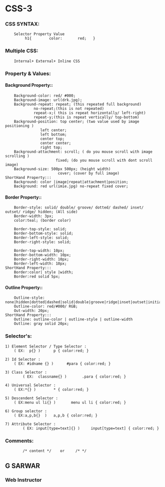 # CSS-3


### CSS SYNTAX: 
		Selector Property Value
		     h1{        color:       red;   }

### Multiple CSS:
		Internal+ External+ Inline CSS

### Property & Values:
#### Background Property::
		Background-color: red/ #000;
		Background-image: url(drk.jpg);
		Background-repeat: repeat; (this repeated full background)
				 no-repeat;(this is not repeated)
				 repeat-x;( this is repeat horizontally/ left-right)
				 repeat-y;(this is repeat vertically/ top-bottom)	
		Background-position: top center; (two value used by image positioning )
				    left center; 
				    left bottom; 
				    center top; 
				    center center; 
				    right top; 
		Background-attachment: scroll; ( do you mouse scroll with image scrolling )
				           fixed; (do you mouse scroll with dont scroll image)
		Background-size: 500px 500px; (height width)
			                cover; (cover by full image)
	ShortHand Property:::
		Background: color |image|repeat|attachment|position;
		Background: red url(imie.jpg) no-repeat fixed cover;
#### Border Property::
		Border-style: solid/ double/ groove/ dotted/ dashed/ inset/ outset/ ridge/ hidden; (All side)
		Border-width: 3px;
		color:teal; (border color)

		Border-top-style: solid;
		Border-bottom-style: solid;
		Border-left-style: solid;
		Border-right-style: solid;

		Border-top-width: 10px;
		Border-bottom-width: 10px;
		Border-right-width: 10px;
		Border-left-width: 10px;
	ShortHand Property:::
		Border:color| style |width;
		Border:red solid 5px;
 #### Outline Property:: 
		Outline-style: none|hidden|dotted|dashed|solid|double|groove|ridge|inset|outset|initial|inherit;
		Outline-color: red/#000/ RGB;
		Out-width: 20px;
	ShortHand Property:::
		Outline: outline-color | outline-style | outline-width
		Outline: gray solid 20px;


### Selector's:
	1) Element Selector / Type Selector :
 	    ( EX:  p{} )      p { color:red; }

	2) Id Selector :
   	    ( EX: #idname {} )      #para { color:red; }

	3) Class Selector :
     	    ( EX:  classname{} )       .para { color:red; }

	4) Universal Selector :
   	    ( EX:*{} )        * { color:red; }
	
	5) Descendent Selector :
   	    ( EX:menu ul li{} )       menu ul li { color:red; }

	6) Group selector :
 	    ( EX:a,p,b{}  )	  a,p,b { color:red; }

	7) Attribute Selector :
    	    ( EX: input[type=text]{} )     input[type=text] { color:red; }
### Comments:
	        /* content */    or     /* */
		

## G SARWAR
### Web Instructor
